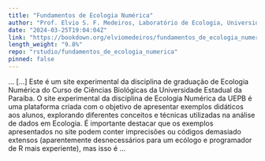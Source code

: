 ```yaml
---
title: "Fundamentos de Ecologia Numérica"
author: "Prof. Elvio S. F. Medeiros, Laboratório de Ecologia, Universidade Estadual da Paraíba, Campus V, João Pessoa, PB"
date: "2024-03-25T19:04:04Z"
link: "https://bookdown.org/elviomedeiros/fundamentos_de_ecologia_numerica/"
length_weight: "9.8%"
repo: "rstudio/fundamentos_de_ecologia_numerica"
pinned: false
---
```


… [...] Este é um site experimental da disciplina de graduação de Ecologia Numérica do Curso de Ciências Biológicas da Universidade Estadual da Paraíba. O site experimental da disciplina de Ecologia Numérica da UEPB é uma plataforma criada com o objetivo de apresentar exemplos didáticos aos alunos, explorando diferentes conceitos e técnicas utilizadas na análise de dados em Ecologia. É importante destacar que os exemplos apresentados no site podem conter imprecisões ou códigos demasiado extensos (aparentemente desnecessários para um ecólogo e programador de R mais experiente), mas isso é ...
